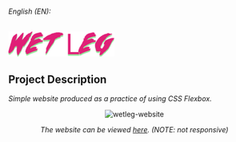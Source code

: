 ###### English (EN):

<img height="50" alt="titulo da banda" src="img/titulo-banda.png">

<section>
  <h2>Project Description</h2>
  <p><em>Simple website produced as a practice of using CSS Flexbox.</em></p>
</section>

<div align="center">
  <img height="400" alt="wetleg-website" src="img/site.gif">
  <p><em>The website can be viewed <a href="https://wet-leg-website.vercel.app/" target=”_blank”>here</a>. (NOTE: not responsive)</em></p>
</div>

